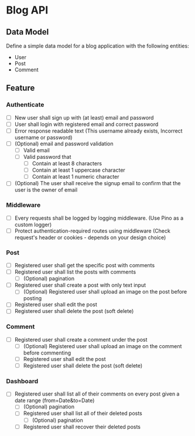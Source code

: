 # Blog API

## Data Model

Define a simple data model for a blog application with the following entities:

- User
- Post
- Comment

## Feature

### Authenticate

- [ ] New user shall sign up with (at least) email and password
- [ ] User shall login with registered email and correct password
- [ ] Error response readable text (This username already exists, Incorrect username or password)
- [ ] (Optional) email and password validation
  - [ ] Valid email
  - [ ] Valid password that
    - [ ] Contain at least 8 characters
    - [ ] Contain at least 1 uppercase character
    - [ ] Contain at least 1 numeric character
- [ ] (Optional) The user shall receive the signup email to confirm that the user is the owner of email

### Middleware

- [ ] Every requests shall be logged by logging middleware. (Use Pino as a custom logger)
- [ ] Protect authentication-required routes using middleware (Check request's header or cookies - depends on your design choice)

### Post

- [ ] Registered user shall get the specific post with comments
- [ ] Registered user shall list the posts with comments
  - [ ] (Optional) pagination
- [ ] Registered user shall create a post with only text input
  - [ ] (Optional) Registered user shall upload an image on the post before posting
- [ ] Registered user shall edit the post
- [ ] Registered user shall delete the post (soft delete)

### Comment

- [ ] Registered user shall create a comment under the post
  - [ ] (Optional) Registered user shall upload an image on the comment before commenting
  - [ ] Registered user shall edit the post
  - [ ] Registered user shall delete the post (soft delete)

### Dashboard

- [ ] Registered user shall list all of their comments on every post given a date range (from=Date&to=Date)
  - [ ] (Optional) pagination
  - [ ] Registered user shall list all of their deleted posts
    - [ ] (Optional) pagination
  - [ ] Registered user shall recover their deleted posts
